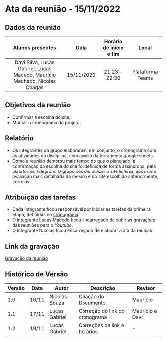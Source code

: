 # Ata da reunião - 15/11/2022

## Dados da reunião

|                             Alunos presentes                              |    Data    | Horário de inicio e fim |      Local       |
| :-----------------------------------------------------------------------: | :--------: | :---------------------: | :--------------: |
| Davi Silva, Lucas Gabriel, Lucas Macedo, Maurício Machado, Nicolas Chagas | 15/11/2022 |      21:23 - 22:30      | Plataforma Teams |

## Objetivos da reunião

- Confirmar a escolha do site;
- Montar o cronograma do projeto;

## Relatório

- Os integrantes do grupo elaboraram, em conjunto, o cronograma com as atividades da disciplina, com auxílio da ferramenta google sheets.
- Como a reunião demorou mais tempo do que o planejado, a confirmação da escolha do site foi definida de forma assíncrona, pela plataforma _Telegram_. O grupo decidiu utilizar o site _lichess_, após uma avaliação mais detalhada do mesmo e do site escolhido anteriormente, correios.

## Atribuição das tarefas

- Cada integrante ficou responsável por iniciar as tarefas da primeira etapa, definidas no [cronograma](../planejamento/cronograma.md).
- O integrante Lucas Macedo ficou encarregado de subir as gravações das reuniões para o _Youtube_.
- O integrante Nicolas ficou encarregado de elaborar a ata da reunião.

## Link da gravação

[Gravação da reunião](https://youtu.be/FjD304ReC8s)

## Histórico de Versão

| Versão | Data  | Autor         | Descrição                      | Revisor          |
| ------ | ----- | ------------- | ------------------------------ | ---------------- |
| 1.0    | 16/11 | Nicolas Souza | Criação do Documento           | Maurício         |
| 1.1    | 17/11 | Lucas Gabriel | Correção do link do cronograma | Maurício e  Davi |
| 1.2    | 19/11 | Lucas Gabriel | Correções de link e horários   | -                |
